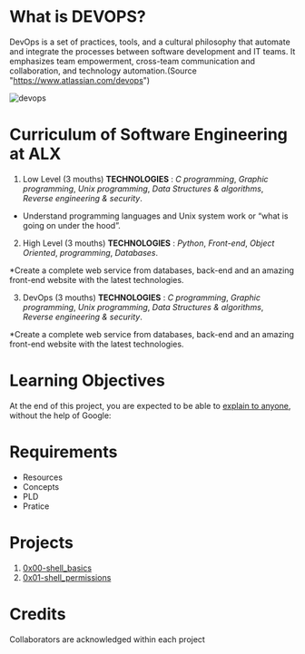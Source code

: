 # What is DEVOPS? 

DevOps is a set of practices, tools, and a cultural philosophy that automate and integrate the processes between software development and IT teams. It emphasizes team empowerment, cross-team communication and collaboration, and technology automation.(Source "https://www.atlassian.com/devops")

![devops](https://user-images.githubusercontent.com/126578500/224360141-6994cd3e-d6f5-4be1-996b-dca3ed46d4c7.jpeg)

# Curriculum of Software Engineering at ALX 
1. Low Level (3 mouths)
**TECHNOLOGIES** :
*C programming*,
*Graphic programming*,
*Unix programming*,
*Data Structures & algorithms*,
*Reverse engineering & security*.

* Understand programming languages and Unix system work or “what is going on under the hood”.

2. High Level (3 mouths)
**TECHNOLOGIES** :
*Python*, *Front-end*, *Object Oriented*, *programming*, *Databases*.

*Create a complete web service from databases, back-end and an amazing front-end website with the latest technologies.

3. DevOps (3 mouths)
**TECHNOLOGIES** : 
*C programming*, *Graphic programming*, *Unix programming*, *Data Structures & algorithms*, *Reverse engineering & security*.

*Create a complete web service from databases, back-end and an amazing front-end website with the latest technologies.

# Learning Objectives
At the end of this project, you are expected to be able to [explain to anyone](https://fs.blog/feynman-learning-technique/?fbclid=IwAR2K5_BGPVo0QjJXkOIIqNsqcXK4lTskPWJvA0asKQIGtCPWaQBdKmj1Ztg "explain to anyone"), without the help of Google:

# Requirements
* Resources
* Concepts
* PLD
* Pratice

# Projects
1. [0x00-shell_basics](https://github.com/vessoutraore/alx-system_engineering-devops/tree/master/0x00-shell_basics)
2. [0x01-shell_permissions](https://github.com/vessoutraore/alx-system_engineering-devops/tree/master/0x01-shell_permissions)

# Credits
Collaborators are acknowledged within each project
